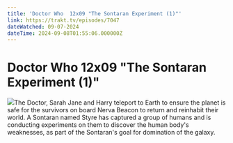 ```yaml
---
title: 'Doctor Who  12x09 "The Sontaran Experiment (1)"' 
link: https://trakt.tv/episodes/7047
dateWatched: 09-07-2024
dateTime: 2024-09-08T01:55:06.000000Z
---
```

# Doctor Who  12x09 "The Sontaran Experiment (1)"

![](https://walter-r2.trakt.tv/images/episodes/000/007/047/screenshots/thumb/6fbeb61ceb.jpg)The Doctor, Sarah Jane and Harry teleport to Earth to ensure the planet is safe for the survivors on board Nerva Beacon to return and reinhabit their world. A Sontaran named Styre has captured a group of humans and is conducting experiments on them to discover the human body's weaknesses, as part of the Sontaran's goal for domination of the galaxy.